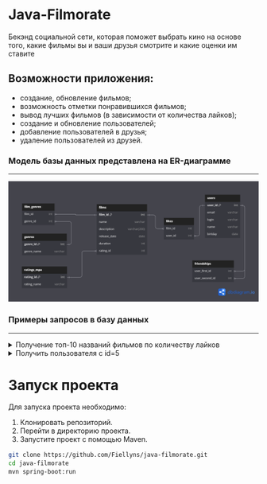 # Java-Filmorate
Бекэнд социальной сети, которая поможет выбрать кино на основе того, какие фильмы вы и ваши друзья смотрите и какие оценки им ставите

## Возможности приложения:

* создание, обновление фильмов;
* возможность отметки понравившихся фильмов;
* вывод лучших фильмов (в зависимости от количества лайков);
* создание и обновление пользователей;
* добавление пользователей в друзья;
* удаление пользователей из друзей.

### Модель базы данных представлена на ER-диаграмме

---
![Модель базы данных](ER-Diagram.png)

### Примеры запросов в базу данных

---

<details>
  <summary>Получение топ-10 названий фильмов по количеству лайков</summary>

```sql
    SELECT * 
    FROM films AS F 
    LEFT JOIN likes AS L 
    ON L.film_id = F.film_id 
    GROUP BY F.film_id, L.user_id 
    ORDER BY count(L.user_id) DESC LIMIT 10;
```

</details>  

<details>
  <summary>Получить пользователя с id=5</summary>

```sql
    SELECT *
    FROM users
    WHERE user_id = 5;
```
</details>  

# Запуск проекта
Для запуска проекта необходимо:

1. Клонировать репозиторий.
2. Перейти в директорию проекта.
3. Запустите проект с помощью Maven.
```sh
git clone https://github.com/Fiellyns/java-filmorate.git
cd java-filmorate
mvn spring-boot:run
```
